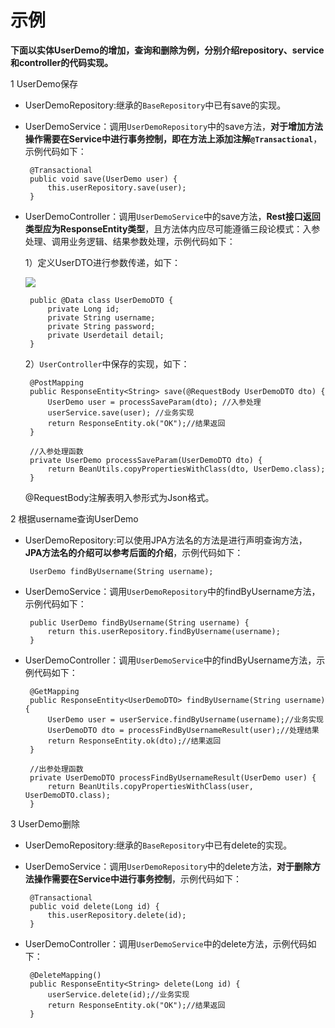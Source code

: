 # 示例

**下面以实体UserDemo的增加，查询和删除为例，分别介绍repository、service和controller的代码实现。**

1 UserDemo保存

 * UserDemoRepository:继承的`BaseRepository`中已有save的实现。
 * UserDemoService：调用`UserDemoRepository`中的save方法，**对于增加方法操作需要在Service中进行事务控制，即在方法上添加注解`@Transactional`**，示例代码如下：

		@Transactional
		public void save(UserDemo user) {
			this.userRepository.save(user);
		}

 * UserDemoController：调用`UserDemoService`中的save方法，**Rest接口返回类型应为ResponseEntity类型**，且方法体内应尽可能遵循三段论模式：入参处理、调用业务逻辑、结果参数处理，示例代码如下：

 	1）定义UserDTO进行参数传递，如下：

	![](https://i.imgur.com/DGuFYiM.png)
	
		public @Data class UserDemoDTO {
			private Long id;
			private String username;
			private String password;
			private Userdetail detail;
		}


	2）`UserController`中保存的实现，如下：

		@PostMapping
		public ResponseEntity<String> save(@RequestBody UserDemoDTO dto) {
			UserDemo user = processSaveParam(dto); //入参处理
			userService.save(user); //业务实现
			return ResponseEntity.ok("OK");//结果返回
		}
	
		//入参处理函数
		private UserDemo processSaveParam(UserDemoDTO dto) {
			return BeanUtils.copyPropertiesWithClass(dto, UserDemo.class);
		}

	@RequestBody注解表明入参形式为Json格式。

2 根据username查询UserDemo

 * UserDemoRepository:可以使用JPA方法名的方法是进行声明查询方法， **JPA方法名的介绍可以参考后面的介绍**，示例代码如下：
 
		UserDemo findByUsername(String username);

 * UserDemoService：调用`UserDemoRepository`中的findByUsername方法，示例代码如下：

		public UserDemo findByUsername(String username) {
			return this.userRepository.findByUsername(username);
		}

 * UserDemoController：调用`UserDemoService`中的findByUsername方法，示例代码如下：

		@GetMapping
		public ResponseEntity<UserDemoDTO> findByUsername(String username) {
			UserDemo user = userService.findByUsername(username);//业务实现
			UserDemoDTO dto = processFindByUsernameResult(user);//处理结果
			return ResponseEntity.ok(dto);//结果返回
		}
	
		//出参处理函数
		private UserDemoDTO processFindByUsernameResult(UserDemo user) {
			return BeanUtils.copyPropertiesWithClass(user, UserDemoDTO.class);
		}
	
3 UserDemo删除

 * UserDemoRepository:继承的`BaseRepository`中已有delete的实现。
 * UserDemoService：调用`UserDemoRepository`中的delete方法，**对于删除方法操作需要在Service中进行事务控制**，示例代码如下：
	
		@Transactional
		public void delete(Long id) {
			this.userRepository.delete(id);
		}

 * UserDemoController：调用`UserDemoService`中的delete方法，示例代码如下：
	
		@DeleteMapping()
		public ResponseEntity<String> delete(Long id) {
			userService.delete(id);//业务实现
			return ResponseEntity.ok("OK");//结果返回
		}
